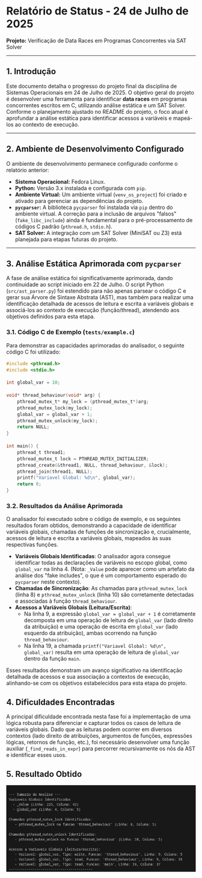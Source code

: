# Relatório de Status - 24 de Julho de 2025

**Projeto:** Verificação de Data Races em Programas Concorrentes via SAT Solver

---

## 1. Introdução

Este documento detalha o progresso do projeto final da disciplina de Sistemas Operacionais em 24 de Julho de 2025. O objetivo geral do projeto é desenvolver uma ferramenta para identificar **data races** em programas concorrentes escritos em C, utilizando análise estática e um SAT Solver. Conforme o planejamento ajustado no README do projeto, o foco atual é aprofundar a análise estática para identificar acessos a variáveis e mapeá-los ao contexto de execução.

---

## 2. Ambiente de Desenvolvimento Configurado

O ambiente de desenvolvimento permanece configurado conforme o relatório anterior:

- **Sistema Operacional:** Fedora Linux.
- **Python:** Versão 3.x instalada e configurada com `pip`.
- **Ambiente Virtual:** Um ambiente virtual (`venv_os_project`) foi criado e ativado para gerenciar as dependências do projeto.
- **`pycparser`:** A biblioteca `pycparser` foi instalada via `pip` dentro do ambiente virtual. A correção para a inclusão de arquivos "falsos" (`fake_libc_include`) ainda é fundamental para o pré-processamento de códigos C padrão (`pthread.h`, `stdio.h`).
- **SAT Solver:** A integração com um SAT Solver (MiniSAT ou Z3) está planejada para etapas futuras do projeto.

---

## 3. Análise Estática Aprimorada com `pycparser`

A fase de análise estática foi significativamente aprimorada, dando continuidade ao script iniciado em 22 de Julho. O script Python (`src/ast_parser.py`) foi estendido para não apenas parsear o código C e gerar sua Árvore de Sintaxe Abstrata (AST), mas também para realizar uma identificação detalhada de acessos de leitura e escrita a variáveis globais e associá-los ao contexto de execução (função/thread), atendendo aos objetivos definidos para esta etapa.

### 3.1. Código C de Exemplo (`tests/example.c`)

Para demonstrar as capacidades aprimoradas do analisador, o seguinte código C foi utilizado:

```c
#include <pthread.h>
#include <stdio.h>

int global_var = 10;

void* thread_behaviour(void* arg) {
    pthread_mutex_t* my_lock = (pthread_mutex_t*)arg;
    pthread_mutex_lock(my_lock);
    global_var = global_var + 1;
    pthread_mutex_unlock(my_lock);
    return NULL;
}

int main() {
    pthread_t thread1;
    pthread_mutex_t lock = PTHREAD_MUTEX_INITIALIZER;
    pthread_create(&thread1, NULL, thread_behaviour, &lock);
    pthread_join(thread1, NULL);
    printf("Variavel Global: %d\n", global_var);
    return 0;
}
```

### 3.2. Resultados da Análise Aprimorada

O analisador foi executado sobre o código de exemplo, e os seguintes resultados foram obtidos, demonstrando a capacidade de identificar variáveis globais, chamadas de funções de sincronização e, crucialmente, acessos de leitura e escrita a variáveis globais, mapeados às suas respectivas funções.

- **Variáveis Globais Identificadas**: O analisador agora consegue identificar todas as declarações de variáveis no escopo global, como `global_var` na linha 4. (Nota: `_Value` pode aparecer como um artefato da análise dos "fake includes", o que é um comportamento esperado do `pycparser` neste contexto).
- **Chamadas de Sincronização**: As chamadas para `pthread_mutex_lock` (linha 8) e `pthread_mutex_unlock` (linha 10) são corretamente detectadas e associadas à função `thread_behaviour`.
- **Acessos a Variáveis Globais (Leitura/Escrita)**:
  - Na linha 9, a expressão `global_var = global_var + 1` é corretamente decomposta em uma operação de leitura de `global_var` (lado direito da atribuição) e uma operação de escrita em `global_var` (lado esquerdo da atribuição), ambas ocorrendo na função `thread_behaviour`.
  - Na linha 19, a chamada `printf("Variavel Global: %d\n", global_var)` resulta em uma operação de leitura de `global_var` dentro da função `main`.

Esses resultados demonstram um avanço significativo na identificação detalhada de acessos e sua associação a contextos de execução, alinhando-se com os objetivos estabelecidos para esta etapa do projeto.

## 4. Dificuldades Encontradas

A principal dificuldade encontrada nesta fase foi a implementação de uma lógica robusta para diferenciar e capturar todos os casos de leitura de variáveis globais. Dado que as leituras podem ocorrer em diversos contextos (lado direito de atribuições, argumentos de funções, expressões lógicas, retornos de função, etc.), foi necessário desenvolver uma função auxiliar (`_find_reads_in_expr`) para percorrer recursivamente os nós da AST e identificar esses usos.

## 5. Resultado Obtido

![Image](../img/resultado-status-24-07.png)
